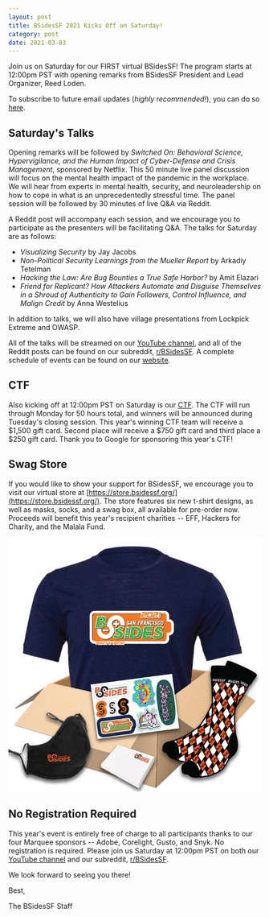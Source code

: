 ```yaml
---
layout: post
title: BSidesSF 2021 Kicks Off on Saturday!
category: post
date: 2021-03-03
---
```


Join us on Saturday for our FIRST virtual BSidesSF! The program starts at 12:00pm PST with opening remarks from BSidesSF President and Lead Organizer, Reed Loden.

To subscribe to future email updates (_highly recommended!_), you can do so [here](/subscribe.html).

## Saturday's Talks

Opening remarks will be followed by _Switched On: Behavioral Science, Hypervigilance, and the Human Impact of Cyber-Defense and Crisis Management_, sponsored by Netflix. This 50 minute live panel discussion will focus on the mental health impact of the pandemic in the workplace. We will hear from experts in mental health, security, and neuroleadership on how to cope in what is an unprecedentedly stressful time. The panel session will be followed by 30 minutes of live Q&A via Reddit.

A Reddit post will accompany each session, and we encourage you to participate as the presenters will be facilitating Q&A. The talks for Saturday are as follows:

* _Visualizing Security_ by Jay Jacobs
* _Non-Political Security Learnings from the Mueller Report_ by Arkadiy Tetelman
* _Hacking the Law: Are Bug Bounties a True Safe Harbor?_ by Amit Elazari
* _Friend for Replicant? How Attackers Automate and Disguise Themselves in a Shroud of Authenticity to Gain Followers, Control Influence, and Malign Credit_ by Anna Westelius

In addition to talks, we will also have village presentations from Lockpick Extreme and OWASP.

All of the talks will be streamed on our [YouTube channel](https://www.youtube.com/playlist?list=PLbZzXF2qC3RvWn6Nne_Jj8IkLXZP3tgE6), and all of the Reddit posts can be found on our subreddit, [r/BSidesSF](https://www.reddit.com/r/BSidesSF/). A complete schedule of events can be found on our [website](/schedule).

## CTF

Also kicking off at 12:00pm PST on Saturday is our [CTF](https://ctf.bsidessf.net). The CTF will run through Monday for 50 hours total, and winners will be announced during Tuesday's closing session. This year's winning CTF team will receive a $1,500 gift card. Second place will receive a $750 gift card and third place a $250 gift card. Thank you to Google for sponsoring this year's CTF!

## Swag Store

If you would like to show your support for BSidesSF, we encourage you to visit our virtual store at [https://store.bsidessf.org/](https://store.bsidessf.org/). The store features six new t-shirt designs, as well as masks, socks, and a swag box, all available for pre-order now. Proceeds will benefit this year's recipient charities -- EFF, Hackers for Charity, and the Malala Fund.

[![BSidesSF 2021 SwagBox](/images/posts_2021/swagbox.jpg "BSidesSF 2021 SwagBox")](https://store.bsidessf.org/)

## No Registration Required

This year's event is entirely free of charge to all participants thanks to our four Marquee sponsors -- Adobe, Corelight, Gusto, and Snyk. No registration is required. Please join us Saturday at 12:00pm PST on both our [YouTube channel](https://www.youtube.com/playlist?list=PLbZzXF2qC3RvWn6Nne_Jj8IkLXZP3tgE6) and our subreddit, [r/BSidesSF](https://www.reddit.com/r/BSidesSF/).

We look forward to seeing you there!

Best,

The BSidesSF Staff
